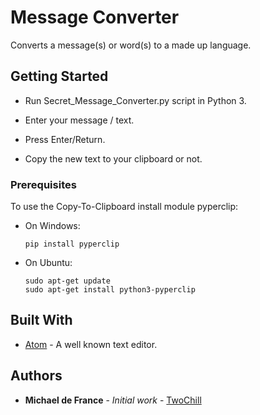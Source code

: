 # Message Converter

Converts a message(s) or word(s) to a made up language.


## Getting Started

* Run Secret_Message_Converter.py script in Python 3.

* Enter your message / text.
* Press Enter/Return.
* Copy the new text to your clipboard or not.


### Prerequisites

To use the Copy-To-Clipboard install module pyperclip:

* On Windows:
    ```
    pip install pyperclip
    ```
* On Ubuntu:
    ```
    sudo apt-get update
    sudo apt-get install python3-pyperclip
    ```

## Built With

* [Atom](http://atom.io) - A well known text editor.


## Authors

* **Michael de France** - *Initial work* - [TwoChill](https://github.com/TwoChill)
